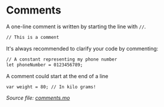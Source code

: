 # Comments

A one-line comment is written by starting the line with `//`.
```markdown
// This is a comment
```

It's always recommended to clarify your code by commenting:
```markdown
// A constant representing my phone number
let phoneNumber = 0123456789;
```    

A comment could start at the end of a line
```markdown
var weight = 80; // In kilo grams!
```
    
*Source file: [comments.mo](comments.mo)*